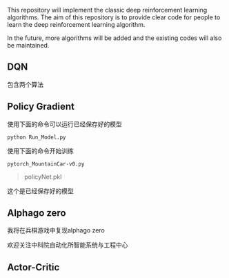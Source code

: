 This repository will implement the classic deep reinforcement learning algorithms. The aim of this repository is to provide clear code for people to learn the deep reinforcement learning algorithm. 

In the future, more algorithms will be added and the existing codes will also be maintained.

## DQN

包含两个算法

## Policy Gradient

使用下面的命令可以运行已经保存好的模型


```
python Run_Model.py
```


使用下面的命令开始训练


```
pytorch_MountainCar-v0.py
```



> policyNet.pkl

这个是已经保存好的模型

## Alphago zero 

我将在兵棋游戏中复现alphago zero

欢迎关注中科院自动化所智能系统与工程中心

## Actor-Critic

## 
